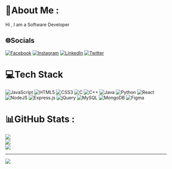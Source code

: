 # 💫About Me :
Hi , I am a Software Developer

## 🌐Socials
[![Facebook](https://img.shields.io/badge/Facebook-%231877F2.svg?logo=Facebook&logoColor=white)](https://facebook.com/bharathyganeshan) [![Instagram](https://img.shields.io/badge/Instagram-%23E4405F.svg?logo=Instagram&logoColor=white)](https://instagram.com/ig_rudhrabharathy) [![LinkedIn](https://img.shields.io/badge/LinkedIn-%230077B5.svg?logo=linkedin&logoColor=white)](https://linkedin.com/in/rudhrabharathy) [![Twitter](https://img.shields.io/badge/Twitter-%231DA1F2.svg?logo=Twitter&logoColor=white)](https://twitter.com/RudhraBharathy) 

# 💻Tech Stack
![JavaScript](https://img.shields.io/badge/javascript-%23323330.svg?style=flat-square&logo=javascript&logoColor=%23F7DF1E) ![HTML5](https://img.shields.io/badge/html5-%23E34F26.svg?style=flat-square&logo=html5&logoColor=white) ![CSS3](https://img.shields.io/badge/css3-%231572B6.svg?style=flat-square&logo=css3&logoColor=white) ![C](https://img.shields.io/badge/c-%2300599C.svg?style=flat-square&logo=c&logoColor=white) ![C++](https://img.shields.io/badge/c++-%2300599C.svg?style=flat-square&logo=c%2B%2B&logoColor=white) ![Java](https://img.shields.io/badge/java-%23ED8B00.svg?style=flat-square&logo=java&logoColor=white) ![Python](https://img.shields.io/badge/python-3670A0?style=flat-square&logo=python&logoColor=ffdd54) ![React](https://img.shields.io/badge/react-%2320232a.svg?style=flat-square&logo=react&logoColor=%2361DAFB) ![NodeJS](https://img.shields.io/badge/node.js-6DA55F?style=flat-square&logo=node.js&logoColor=white) ![Express.js](https://img.shields.io/badge/express.js-%23404d59.svg?style=flat-square&logo=express&logoColor=%2361DAFB) ![jQuery](https://img.shields.io/badge/jquery-%230769AD.svg?style=flat-square&logo=jquery&logoColor=white) ![MySQL](https://img.shields.io/badge/mysql-%2300f.svg?style=flat-square&logo=mysql&logoColor=white) ![MongoDB](https://img.shields.io/badge/MongoDB-%234ea94b.svg?style=flat-square&logo=mongodb&logoColor=white) 	![Figma](https://img.shields.io/badge/figma-%23F24E1E.svg?style=flat-square&logo=figma&logoColor=white)
# 📊GitHub Stats :
![](https://github-readme-stats.vercel.app/api?username=rudhrabharathy&theme=react&hide_border=true&include_all_commits=true&count_private=false)<br/>
![](https://github-readme-streak-stats.herokuapp.com/?user=rudhrabharathy&theme=react&hide_border=true)<br/>
![](https://github-readme-stats.vercel.app/api/top-langs/?username=rudhrabharathy&theme=react&hide_border=true&include_all_commits=true&count_private=false&layout=compact)

---
[![](https://visitcount.itsvg.in/api?id=rudhrabharathy&icon=0&color=0)](https://visitcount.itsvg.in)

